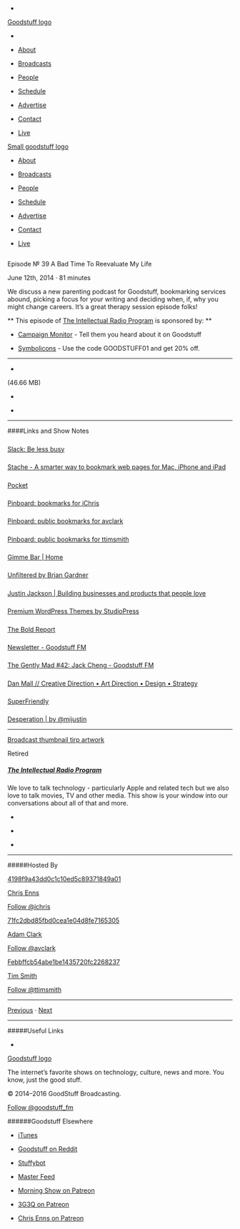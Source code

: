 

-
[Goodstuff logo](http://www.goodstuff.fm/)[](/assets/goodstuff_logo-17c1fe6f378352de5d7345f76152130b.svg)

-


-  [About](/about)

-  [Broadcasts](/broadcasts)

-  [People](/people)

-  [Schedule](/schedule)

-  [Advertise](/advertise)

-  [Contact](/contact)

-  [Live](/live)


[Small goodstuff logo](http://www.goodstuff.fm/)[](/assets/small_goodstuff_logo-bf032e72b9ec41494f4d90905f1ad619.svg)


-  [About](/about)

-  [Broadcasts](/broadcasts)

-  [People](/people)

-  [Schedule](/schedule)

-  [Advertise](/advertise)

-  [Contact](/contact)

-  [Live](/live)


##
Episode № 39
A Bad Time To Reevaluate My Life


June 12th, 2014
&middot;
81
minutes


We discuss a new parenting podcast for Goodstuff, bookmarking services abound, picking a focus for your writing and deciding when, if, why you might change careers. It&rsquo;s a great therapy session episode folks!


**
This episode of
[The Intellectual Radio Program](/tirp)
is sponsored by:
**


-  [Campaign Monitor](http://www.campaignmonitor.com/) - Tell them you heard about it on Goodstuff

-  [Symbolicons](http://symbolicons.com) - Use the code GOODSTUFF01 and get 20% off.


------------------------------


-
[](https://goodstuffs3.s3.amazonaws.com/uploads/tirp-39.mp3)(46.66 MB)

-
[](http://twitter.com/intent/tweet?text=The%20Intellectual%20Radio%20Program%20%E2%84%96%2039%20on%20@goodstuff_fm%20-%20http://goodstuff.fm/tirp/39)

-
[](http://www.facebook.com/sharer/sharer.php?u=http://goodstuff.fm/tirp/39)


------------------------------


####Links and Show Notes

#####
[Slack: Be less busy](https://slack.com/)


#####
[Stache - A smarter way to bookmark web pages for Mac, iPhone and iPad](https://itunes.apple.com/ca/app/stache/id870659406?mt=12&uo=4&at=10l4Ki)


#####
[Pocket](https://getpocket.com/)


#####
[Pinboard: bookmarks for iChris](https://pinboard.in/u:iChris)


#####
[Pinboard: public bookmarks for avclark](https://pinboard.in/u:avclark)


#####
[Pinboard: public bookmarks for ttimsmith](https://pinboard.in/u:ttimsmith)


#####
[Gimme Bar | Home](https://gimmebar.com/)


#####
[Unfiltered by Brian Gardner](http://unfiltered.me/)


#####
[Justin Jackson | Building businesses and products that people love](http://justinjackson.ca/)


#####
[Premium WordPress Themes by StudioPress](http://www.studiopress.com/)


#####
[The Bold Report](http://theboldreport.net/)


#####
[Newsletter - Goodstuff FM](http://goodstuff.fm/newsletter)


#####
[The Gently Mad #42: Jack Cheng - Goodstuff FM](http://goodstuff.fm/thegentlymad/42)


#####
[Dan Mall // Creative Direction • Art Direction • Design • Strategy](http://danielmall.com/)


#####
[SuperFriendly](http://superfriend.ly/)


#####
[Desperation | by @mijustin](http://justinjackson.ca/desperation/)


------------------------------


[Broadcast thumbnail tirp artwork](/tirp)[](https://goodstuffs3.s3.amazonaws.com/uploads/broadcast/image/15/broadcast_thumbnail_tirp_artwork.png)

Retired


##### [The Intellectual Radio Program](/tirp)


We love to talk technology - particularly Apple and related tech but we also love to talk movies, TV and other media. This show is your window into our conversations about all of that and more.

-
[](https://itunes.apple.com/us/podcast/intellectual-radio-program/id682246844)

-
[](/tirp/feed)

-
[](mailto:chris@goodstuff.fm?cc=sponsorship%40goodstuff.fm&subject=%5BGoodStuff%20FM%5D%20Sponsorship%20Inquiry%20for%20The%20Intellectual%20Radio%20Program)


------------------------------


#####Hosted By


[4198f9a43dd0c1c10ed5c89371849a01](/people/chris-enns)[](http://gravatar.com/avatar/4198f9a43dd0c1c10ed5c89371849a01.png?s=300&r=pg)

[Chris Enns](/people/chris-enns)


[Follow @ichris](https://twitter.com/ichris)


[71fc2dbd85fbd0cea1e04d8fe7165305](/people/avclark)[](http://gravatar.com/avatar/71fc2dbd85fbd0cea1e04d8fe7165305.png?s=300&r=pg)

[Adam Clark](/people/avclark)


[Follow @avclark](https://twitter.com/avclark)


[Febbffcb54abe1be1435720fc2268237](/people/ttimsmith)[](http://gravatar.com/avatar/febbffcb54abe1be1435720fc2268237.png?s=300&r=pg)

[Tim Smith](/people/ttimsmith)


[Follow @ttimsmith](https://twitter.com/ttimsmith)


------------------------------


[Previous](/tirp/38)
&middot;
[Next](/tirp/40)


------------------------------


#####Useful Links

-
[](mailto:chris@goodstuff.fm?subject=%5BGoodstuff%20FM%5D%20Feedback%20for%20The%20Intellectual%20Radio%20Program)


[Goodstuff logo](http://www.goodstuff.fm/)[](/assets/goodstuff_logo-17c1fe6f378352de5d7345f76152130b.svg)


The internet’s favorite shows on technology, culture, news and more. You know, just the good stuff.


&copy; 2014&ndash;2016 GoodStuff Broadcasting.

[Follow @goodstuff_fm](https://twitter.com/goodstufffm)


######Goodstuff Elsewhere

-  [iTunes](https://itunes.apple.com/us/artist/goodstuff-fm/id843385597?mt=2)

-  [Goodstuff on Reddit](https://www.reddit.com/r/Goodstuff_fm/)

-  [Stuffybot](http://stuffybot.goodstuff.fm)

-  [Master Feed](/master/feed)

-  [Morning Show on Patreon](https://www.patreon.com/morningshow)

-  [3G3Q on Patreon](https://www.patreon.com/3g3q)

-  [Chris Enns on Patreon](https://www.patreon.com/ichris)
